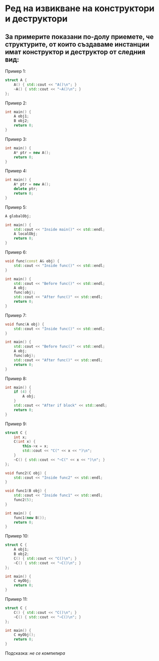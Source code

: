 # Ред на извикване на конструктори и деструктори

<h2>За примерите показани по-долу приемете, че структурите, от които създаваме инстанции имат конструктор и деструктор от следния вид:</h2>

Пример 1:
```c++
struct A {
    A() { std::cout << "A()\n"; }
    ~A() { std::cout << "~A()\n"; }
};
```

Пример 2:
```c++
int main() {
    А obj1;
    B obj2;
    return 0;
}
```

Пример 3:
```c++
int main() {
    А* ptr = new А();
    return 0;
}
```

Пример 4:
```c++
int main() {
    А* ptr = new А();
    delete ptr;
    return 0;
}
```

Пример 5:
```c++
А globalObj;

int main() {
    std::cout << "Inside main()" << std::endl;
    А localObj;
    return 0;
}
```

Пример 6:
```c++
void func(const А& obj) {
    std::cout << "Inside func()" << std::endl;
}

int main() {
    std::cout << "Before func()" << std::endl;
    А obj;
    func(obj);
    std::cout << "After func()" << std::endl;
    return 0;
}

```

Пример 7:
```c++
void func(А obj) {
    std::cout << "Inside func()" << std::endl;
}

int main() {
    std::cout << "Before func()" << std::endl;
    А obj;
    func(obj);
    std::cout << "After func()" << std::endl;
    return 0;
}

```

Пример 8:
```c++
int main() {
    if (4) {
        A obj;
    }
    std::cout << "After if block" << std::endl;
    return 0;
}

```

Пример 9:
```c++
struct C {
    int x;
    C(int x) {
        this->x = x; 
        std::cout << "C(" << x << ")\n";
    }
    ~C() { std::cout << "~C(" << x << ")\n"; }
};

void func2(C obj) {
    std::cout << "Inside func2" << std::endl;
}

void func1(B obj) {
    std::cout << "Inside func1" << std::endl;
    func2(5);
}

int main() {
    func1(new B());
    return 0;
}

```

Пример 10:
```c++
struct C {
    A obj1;
    B obj2;
    C() { std::cout << "C()\n"; }
    ~C() { std::cout << "~C()\n"; }
};

int main() {
    C myObj;
    return 0;
}

```

Пример 11:
```c++
struct C {
    C() { std::cout << "C()\n"; }
    ~C() { std::cout << "~C()\n"; }
};

int main() {
    C myObj();
    return 0;
}

```

Подсказка: *не се компилира*